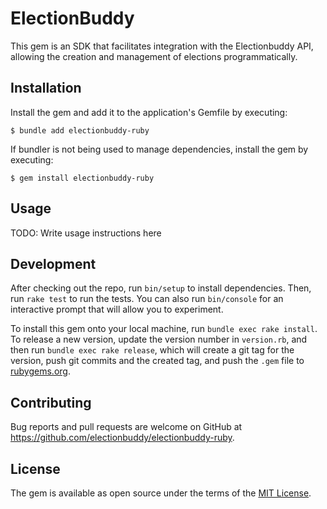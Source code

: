# ElectionBuddy

This gem is an SDK that facilitates integration with the Electionbuddy API, allowing the creation and management of elections programmatically.

## Installation

Install the gem and add it to the application's Gemfile by executing:

    $ bundle add electionbuddy-ruby

If bundler is not being used to manage dependencies, install the gem by executing:

    $ gem install electionbuddy-ruby

## Usage

TODO: Write usage instructions here

## Development

After checking out the repo, run `bin/setup` to install dependencies. Then, run `rake test` to run the tests. You can also run `bin/console` for an interactive prompt that will allow you to experiment.

To install this gem onto your local machine, run `bundle exec rake install`. To release a new version, update the version number in `version.rb`, and then run `bundle exec rake release`, which will create a git tag for the version, push git commits and the created tag, and push the `.gem` file to [rubygems.org](https://rubygems.org).

## Contributing

Bug reports and pull requests are welcome on GitHub at https://github.com/electionbuddy/electionbuddy-ruby.

## License

The gem is available as open source under the terms of the [MIT License](https://opensource.org/licenses/MIT).
